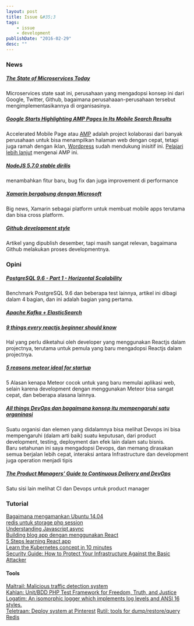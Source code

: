 ```yaml
---
layout: post
title: Issue &#35;3
tags:
    - issue
    - development
publishDate: "2016-02-29"
desc: ""
---
```


### News

##### [The State of Microservices Today](http://blog.codeship.com/the-state-of-microservices-today/)
Microservices state saat ini, perusahaan yang mengadopsi konsep ini dari Google, Twitter, Github, bagaimana perusahaaan-perusahaan tersebut mengimplementasikannya di organisasinya.

##### [Google Starts Highlighting AMP Pages In Its Mobile Search Results](http://techcrunch.com/2016/02/24/google-now-highlights-amp-pages-in-its-mobile-search-results/)
Accelerated Mobile Page atau [AMP](https://www.ampproject.org/) adalah project kolaborasi dari banyak perusahaan untuk bisa menampilkan halaman web dengan cepat, tetapi juga ramah dengan iklan, [Wordpress](http://techcrunch.com/2016/02/24/wordpress-sites-now-support-googles-amp-to-make-mobile-pages-load-much-faster/) sudah mendukung inisitif ini. [Pelajari lebih lanjut](https://www.ampproject.org/docs/get_started/about-amp.html) mengenai AMP ini.

##### [NodeJS 5.7.0 stable dirilis](https://github.com/nodejs/node/blob/v5.7.0/CHANGELOG.md)
menambahkan fitur baru, bug fix dan juga improvement di performance

##### [Xamarin bergabung dengan Microsoft](http://weblogs.asp.net/scottgu/welcoming-the-xamarin-team-to-microsoft)
Big news, Xamarin sebagai platform untuk membuat mobile apps terutama dan bisa cross platform.

##### [Github development style](http://githubengineering.com/move-fast/)
Artikel yang dipublish desember, tapi masih sangat relevan, bagaimana Github melakukan proses developmentnya.

### Opini      

##### [PostgreSQL 9.6 - Part 1 - Horizontal Scalability](http://thombrown.blogspot.co.id/2016/02/postgresql-96-part-1-horizontal-scalability.html)
Benchmark PostgreSQL 9.6 dan beberapa test lainnya, artikel ini dibagi dalam 4 bagian, dan ini adalah bagian yang pertama.

##### [Apache Kafka + ElasticSearch](https://qbox.io/blog/kafka-and-elasticsearch-a-perfect-match-1)

##### [9 things every reactjs beginner should know](https://camjackson.net/post/9-things-every-reactjs-beginner-should-know)
Hal yang perlu diketahui oleh developer yang menggunakan Reactjs dalam projectnya, terutama untuk pemula yang baru mengadopsi Reactjs dalam projectnya.

##### [5 reasons meteor ideal for startup](http://www.sitepoint.com/5-reasons-meteor-ideal-startups/)
5 Alasan kenapa Meteor cocok untuk yang baru memulai aplikasi web, selain karena development dengan menggunakan Meteor bisa sangat cepat, dan beberapa alasana lainnya.

##### [All things DevOps dan bagaimana konsep itu mempengaruhi satu organinasi](http://www.ypobo.com/blog/beyond-devops-stakeholder-alignment)
Suatu organisi dan elemen yang didalamnya bisa melihat Devops ini bisa mempengaruhi (dalam arti baik) suatu keputusan, dari product development, testing, deployment dan efek lain dalam satu bisnis.   
Baru setahunan ini saya mengadopsi Devops, dan memang dirasakan semua berjalan lebih cepat, interaksi antara Infrastructure dan development juga operation menjadi tipis

##### [The Product Managers’ Guide to Continuous Delivery and DevOps](http://www.mindtheproduct.com/2016/02/what-the-hell-are-ci-cd-and-devops-a-cheatsheet-for-the-rest-of-us/)
Satu sisi lain melihat CI dan Devops untuk product manager


### Tutorial
[Bagaimana mengamankan Ubuntu 14.04](https://www.digitalocean.com/community/tutorials/how-to-secure-nginx-on-ubuntu-14-04)    
[redis untuk storage php session](http://slaptijack.com/system-administration/using-redis-for-php-session-storage.html)   
[Understanding Javascript async](https://ponyfoo.com/articles/understanding-javascript-async-await)   
[Building blog app dengan menggunakan React](http://www.sitepoint.com/building-a-react-universal-blog-app-a-step-by-step-guide/)   
[5 Steps learning React app](http://developer.telerik.com/featured/5-steps-for-learning-react-application-development/)   
[Learn the Kubernetes concept in 10 minutes](http://omerio.com/2015/12/18/learn-the-kubernetes-key-concepts-in-10-minutes/)   
[Security Guide: How to Protect Your Infrastructure Against the Basic Attacker](http://blog.mailgun.com/security-guide-basic-infrastructure-security/)   

#### Tools
[Maltrail: Malicious traffic detection system](https://github.com/stamparm/maltrail)   
[Kahlan: Unit/BDD PHP Test Framework for Freedom, Truth, and Justice](https://github.com/crysalead/kahlan)
[Logatim: An isomorphic logger which implements log levels and ANSI 16 styles.](https://edravis.github.io/logatim/)   
[Teletraan: Deploy system at Pinterest](https://github.com/pinterest/teletraan)
[Rutil: tools for dump/restore/query Redis](https://github.com/pampa/rutil)
